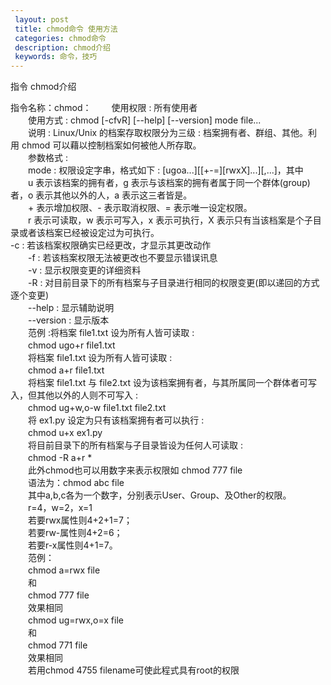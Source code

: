 ```yaml
---
 layout: post
 title: chmod命令 使用方法
 categories: chmod命令
 description: chmod介绍
 keywords: 命令，技巧
---
```


指令 chmod介绍

指令名称：chmod：
　　使用权限 : 所有使用者  
　　使用方式 : chmod [-cfvR] [--help] [--version] mode file...  
　　说明 : Linux/Unix 的档案存取权限分为三级 : 档案拥有者、群组、其他。利用 chmod 可以藉以控制档案如何被他人所存取。  
　　参数格式 :  
　　mode : 权限设定字串，格式如下 :      [ugoa...][[+-=][rwxX]...][,...]，其中  
　　u 表示该档案的拥有者，g 表示与该档案的拥有者属于同一个群体(group)者，o 表示其他以外的人，a 表示这三者皆是。  
　　+ 表示增加权限、- 表示取消权限、= 表示唯一设定权限。  
　　r 表示可读取，w 表示可写入，x 表示可执行，X 表示只有当该档案是个子目录或者该档案已经被设定过为可执行。  
    -c : 若该档案权限确实已经更改，才显示其更改动作  
　　-f : 若该档案权限无法被更改也不要显示错误讯息  
　　-v : 显示权限变更的详细资料  
　　-R : 对目前目录下的所有档案与子目录进行相同的权限变更(即以递回的方式逐个变更)  
　　--help : 显示辅助说明  
　　--version : 显示版本  
　　范例 :将档案 file1.txt 设为所有人皆可读取 :  
　　chmod ugo+r file1.txt  
　　将档案 file1.txt 设为所有人皆可读取 :  
　　chmod a+r file1.txt  
　　将档案 file1.txt 与 file2.txt 设为该档案拥有者，与其所属同一个群体者可写入，但其他以外的人则不可写入 :  
　　chmod ug+w,o-w file1.txt file2.txt  
　　将 ex1.py 设定为只有该档案拥有者可以执行 :  
　　chmod u+x ex1.py  
　　将目前目录下的所有档案与子目录皆设为任何人可读取 :  
　　chmod -R a+r *  
　　此外chmod也可以用数字来表示权限如 chmod 777 file  
　　语法为：chmod abc file  
　　其中a,b,c各为一个数字，分别表示User、Group、及Other的权限。  
　　r=4，w=2，x=1  
　　若要rwx属性则4+2+1=7；  
　　若要rw-属性则4+2=6；  
　　若要r-x属性则4+1=7。  
　　范例：  
　　chmod a=rwx file  
　　和  
　　chmod 777 file  
　　效果相同  
　　chmod ug=rwx,o=x file  
　　和  
　　chmod 771 file  
　　效果相同  
　　若用chmod 4755 filename可使此程式具有root的权限
